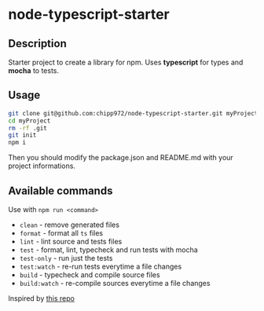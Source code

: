# node-typescript-starter

## Description

Starter project to create a library for npm.
Uses **typescript** for types and **mocha** to tests.

## Usage

```bash
git clone git@github.com:chipp972/node-typescript-starter.git myProject
cd myProject
rm -rf .git
git init
npm i
```

Then you should modify the package.json and README.md with your project informations.

## Available commands

Use with `npm run <command>`

* `clean` - remove generated files
* `format` - format all `ts` files
* `lint` - lint source and tests files
* `test` - format, lint, typecheck and run tests with mocha
* `test-only` - run just the tests
* `test:watch` - re-run tests everytime a file changes
* `build` - typecheck and compile source files
* `build:watch` - re-compile sources everytime a file changes

Inspired by [this repo](https://github.com/jsynowiec/node-flowtype-boilerplate/blob/master/__tests__/main.test.js)
